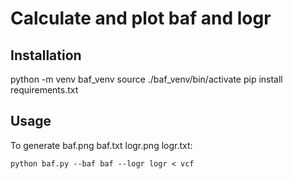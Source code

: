 
# Calculate and plot baf and logr

## Installation

python -m venv baf_venv
source ./baf_venv/bin/activate
pip install requirements.txt

## Usage

To generate baf.png baf.txt logr.png logr.txt:
```
python baf.py --baf baf --logr logr < vcf
```


